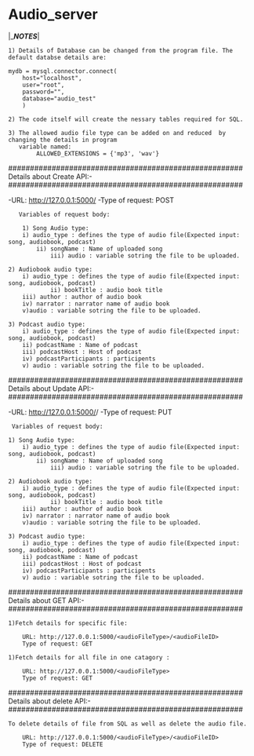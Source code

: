 # Audio_server







|______________________NOTES_____________________|

    1) Details of Database can be changed from the program file. The default databse details are:
    
	mydb = mysql.connector.connect(
	  	host="localhost",
  		user="root",
  		password="",
  		database="audio_test"
		)

    2) The code itself will create the nessary tables required for SQL.

    3) The allowed audio file type can be added on and reduced  by changing the details in program 
       variable named:
			ALLOWED_EXTENSIONS = {'mp3', 'wav'}

######################################################
              Details about Create API:-
######################################################

-URL: http://127.0.0.1:5000/
-Type of request: POST

       Variables of request body:

        1) Song Audio type:
		i) audio_type : defines the type of audio file(Expected input: song, audiobook, podcast)
        	ii) songName : Name of uploaded song
                iii) audio : variable sotring the file to be uploaded. 

	2) Audiobook audio type:
		i) audio_type : defines the type of audio file(Expected input: song, audiobook, podcast)
                ii) bookTitle : audio book title  
		iii) author : author of audio book
		iv) narrator : narrator name of audio book
		v)audio : variable sotring the file to be uploaded.

	3) Podcast audio type:
		i) audio_type : defines the type of audio file(Expected input: song, audiobook, podcast)
		ii) podcastName : Name of podcast
		iii) podcastHost : Host of podcast
		iv) podcastParticipants : participents
		v) audio : variable sotring the file to be uploaded.

######################################################
               Details about Update API:-
######################################################

-URL: http://127.0.0.1:5000/<audioFileType>/<audioFileID>
-Type of request: PUT

     Variables of request body:

	1) Song Audio type:
		i) audio_type : defines the type of audio file(Expected input: song, audiobook, podcast)
        	ii) songName : Name of uploaded song
                iii) audio : variable sotring the file to be uploaded. 

	2) Audiobook audio type:
		i) audio_type : defines the type of audio file(Expected input: song, audiobook, podcast)
                ii) bookTitle : audio book title  
		iii) author : author of audio book
		iv) narrator : narrator name of audio book
		v)audio : variable sotring the file to be uploaded.

	3) Podcast audio type:
		i) audio_type : defines the type of audio file(Expected input: song, audiobook, podcast)
		ii) podcastName : Name of podcast
		iii) podcastHost : Host of podcast
		iv) podcastParticipants : participents
		v) audio : variable sotring the file to be uploaded.

######################################################
               Details about GET API:-
######################################################

	1)Fetch details for specific file:

		URL: http://127.0.0.1:5000/<audioFileType>/<audioFileID>
		Type of request: GET

	1)Fetch details for all file in one catagory :

		URL: http://127.0.0.1:5000/<audioFileType>
		Type of request: GET

######################################################
               Details about delete API:-
######################################################

	To delete details of file from SQL as well as delete the audio file.
		
		URL: http://127.0.0.1:5000/<audioFileType>/<audioFileID>
		Type of request: DELETE

